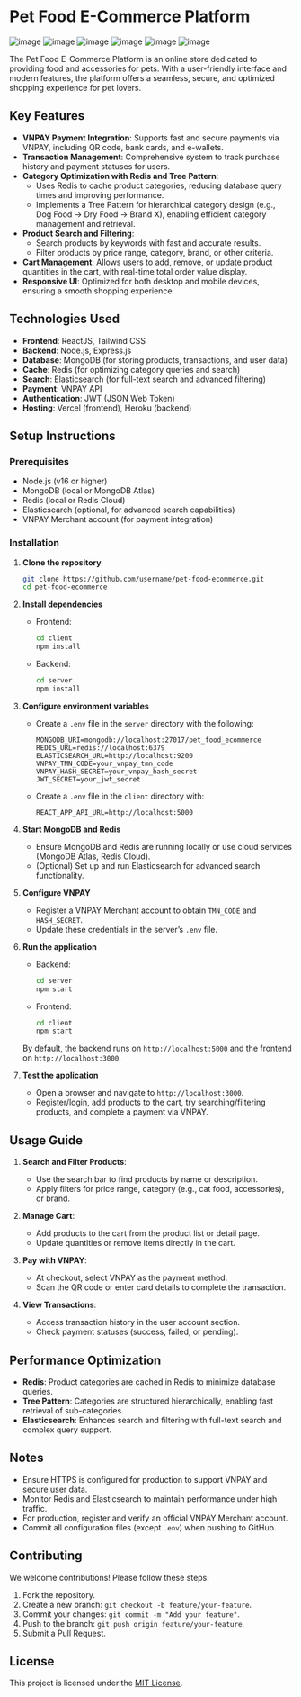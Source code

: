 


# Pet Food E-Commerce Platform

![image](https://github.com/user-attachments/assets/e397049b-1514-4148-9b62-95681d172404)
![image](https://github.com/user-attachments/assets/bf85e3b8-dc31-4e10-a2b9-75c0dde2289a)
![image](https://github.com/user-attachments/assets/cd45c927-352a-417d-9fb3-a13f1c229f96)
![image](https://github.com/user-attachments/assets/6d6c16e9-0b01-4275-b3d3-ff1bce71c57f)
![image](https://github.com/user-attachments/assets/aaf5dc86-4922-4d14-85f3-6b07811f0d67)
![image](https://github.com/user-attachments/assets/c07e3904-63fc-4dea-864b-5df4bd2f9877)


The Pet Food E-Commerce Platform is an online store dedicated to providing food and accessories for pets. With a user-friendly interface and modern features, the platform offers a seamless, secure, and optimized shopping experience for pet lovers.

## Key Features

- **VNPAY Payment Integration**: Supports fast and secure payments via VNPAY, including QR code, bank cards, and e-wallets.
- **Transaction Management**: Comprehensive system to track purchase history and payment statuses for users.
- **Category Optimization with Redis and Tree Pattern**:
  - Uses Redis to cache product categories, reducing database query times and improving performance.
  - Implements a Tree Pattern for hierarchical category design (e.g., Dog Food → Dry Food → Brand X), enabling efficient category management and retrieval.
- **Product Search and Filtering**:
  - Search products by keywords with fast and accurate results.
  - Filter products by price range, category, brand, or other criteria.
- **Cart Management**: Allows users to add, remove, or update product quantities in the cart, with real-time total order value display.
- **Responsive UI**: Optimized for both desktop and mobile devices, ensuring a smooth shopping experience.

## Technologies Used

- **Frontend**: ReactJS, Tailwind CSS
- **Backend**: Node.js, Express.js
- **Database**: MongoDB (for storing products, transactions, and user data)
- **Cache**: Redis (for optimizing category queries and search)
- **Search**: Elasticsearch (for full-text search and advanced filtering)
- **Payment**: VNPAY API
- **Authentication**: JWT (JSON Web Token)
- **Hosting**: Vercel (frontend), Heroku (backend)

## Setup Instructions

### Prerequisites

- Node.js (v16 or higher)
- MongoDB (local or MongoDB Atlas)
- Redis (local or Redis Cloud)
- Elasticsearch (optional, for advanced search capabilities)
- VNPAY Merchant account (for payment integration)

### Installation

1. **Clone the repository**

   ```bash
   git clone https://github.com/username/pet-food-ecommerce.git
   cd pet-food-ecommerce
   ```

2. **Install dependencies**

   - Frontend:
     ```bash
     cd client
     npm install
     ```
   - Backend:
     ```bash
     cd server
     npm install
     ```

3. **Configure environment variables**

   - Create a `.env` file in the `server` directory with the following:
     ```
     MONGODB_URI=mongodb://localhost:27017/pet_food_ecommerce
     REDIS_URL=redis://localhost:6379
     ELASTICSEARCH_URL=http://localhost:9200
     VNPAY_TMN_CODE=your_vnpay_tmn_code
     VNPAY_HASH_SECRET=your_vnpay_hash_secret
     JWT_SECRET=your_jwt_secret
     ```
   - Create a `.env` file in the `client` directory with:
     ```
     REACT_APP_API_URL=http://localhost:5000
     ```

4. **Start MongoDB and Redis**

   - Ensure MongoDB and Redis are running locally or use cloud services (MongoDB Atlas, Redis Cloud).
   - (Optional) Set up and run Elasticsearch for advanced search functionality.

5. **Configure VNPAY**

   - Register a VNPAY Merchant account to obtain `TMN_CODE` and `HASH_SECRET`.
   - Update these credentials in the server’s `.env` file.

6. **Run the application**

   - Backend:
     ```bash
     cd server
     npm start
     ```
   - Frontend:
     ```bash
     cd client
     npm start
     ```

   By default, the backend runs on `http://localhost:5000` and the frontend on `http://localhost:3000`.

7. **Test the application**

   - Open a browser and navigate to `http://localhost:3000`.
   - Register/login, add products to the cart, try searching/filtering products, and complete a payment via VNPAY.

## Usage Guide

1. **Search and Filter Products**:
   - Use the search bar to find products by name or description.
   - Apply filters for price range, category (e.g., cat food, accessories), or brand.

2. **Manage Cart**:
   - Add products to the cart from the product list or detail page.
   - Update quantities or remove items directly in the cart.

3. **Pay with VNPAY**:
   - At checkout, select VNPAY as the payment method.
   - Scan the QR code or enter card details to complete the transaction.

4. **View Transactions**:
   - Access transaction history in the user account section.
   - Check payment statuses (success, failed, or pending).

## Performance Optimization

- **Redis**: Product categories are cached in Redis to minimize database queries.
- **Tree Pattern**: Categories are structured hierarchically, enabling fast retrieval of sub-categories.
- **Elasticsearch**: Enhances search and filtering with full-text search and complex query support.

## Notes

- Ensure HTTPS is configured for production to support VNPAY and secure user data.
- Monitor Redis and Elasticsearch to maintain performance under high traffic.
- For production, register and verify an official VNPAY Merchant account.
- Commit all configuration files (except `.env`) when pushing to GitHub.

## Contributing

We welcome contributions! Please follow these steps:

1. Fork the repository.
2. Create a new branch: `git checkout -b feature/your-feature`.
3. Commit your changes: `git commit -m "Add your feature"`.
4. Push to the branch: `git push origin feature/your-feature`.
5. Submit a Pull Request.

## License


This project is licensed under the [MIT License](LICENSE).

